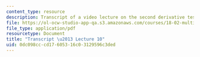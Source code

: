 ```yaml
---
content_type: resource
description: Transcript of a video lecture on the second derivative test.
file: https://ol-ocw-studio-app-qa.s3.amazonaws.com/courses/18-02-multivariable-calculus-fall-2007/0dc098cccd17605316c03129596c3ded_18_022007L10.pdf
file_type: application/pdf
resourcetype: Document
title: "Transcript \u2013 Lecture 10"
uid: 0dc098cc-cd17-6053-16c0-3129596c3ded
---
```

